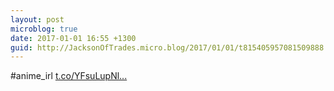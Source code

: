 ```yaml
---
layout: post
microblog: true
date: 2017-01-01 16:55 +1300
guid: http://JacksonOfTrades.micro.blog/2017/01/01/t815405957081509888.html
---
```

#anime_irl [t.co/YFsuLupNl...](https://t.co/YFsuLupNlY)
